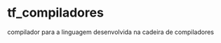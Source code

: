 tf_compiladores
===============

compilador para a linguagem desenvolvida na cadeira de compiladores
